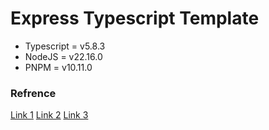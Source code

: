 # Express Typescript Template

- Typescript = v5.8.3
- NodeJS = v22.16.0
- PNPM = v10.11.0

### Refrence

[Link 1](https://khalilstemmler.com/blogs/typescript/node-starter-project/)
[Link 2](https://khalilstemmler.com/blogs/typescript/eslint-for-typescript/)
[Link 3](https://khalilstemmler.com/blogs/tooling/prettier/)

